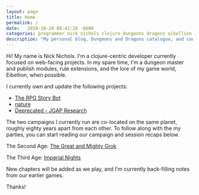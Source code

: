 ```yaml
---
layout: page
title: Home
permalink: /
date:   2018-10-20 08:42:26 -0600
categories: programmer nick nichols clojure dungeons dragons eibellion grok
description: "My personal blog, Dungeons and Dragons catalogue, and code playground"
---
```


Hi! My name is Nick Nichols. I'm a clojure-centric developer currently focused on web-facing projects.
In my spare time, I'm a dungeon master and publish modules, rule extensions, and the lore of my game world, Eibellion, when possible.

I currently own and update the following projects:
* [The RPG Story Bot](https://github.com/nnichols/rpg-story-bot)
* [nature](https://github.com/nnichols/nature)
* [Deprecated - JGAP Research](https://github.com/nnichols/JGAP-Research)

The two campaigns I currently run are co-located on the same planet, roughly eighty years apart from each other.
To follow along with the my parties, you can start reading our campaign and session recaps below.

The Second Age: [The Great and Mighty Grok](/dnd/the-great-and-mighty-grok)

The Third Age: [Imperial Nights](/dnd/imperial-nights)

New chapters will be added as we play, and I'm currently back-filling notes from our earlier games.

Thanks!
